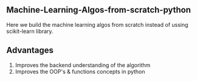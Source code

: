 ## Machine-Learning-Algos-from-scratch-python

Here we build the machine learning algos from scratch instead of ussing scikit-learn library.

## Advantages

1) Improves the backend understanding of the algorithm
2) Improves the OOP's & functions concepts in python
